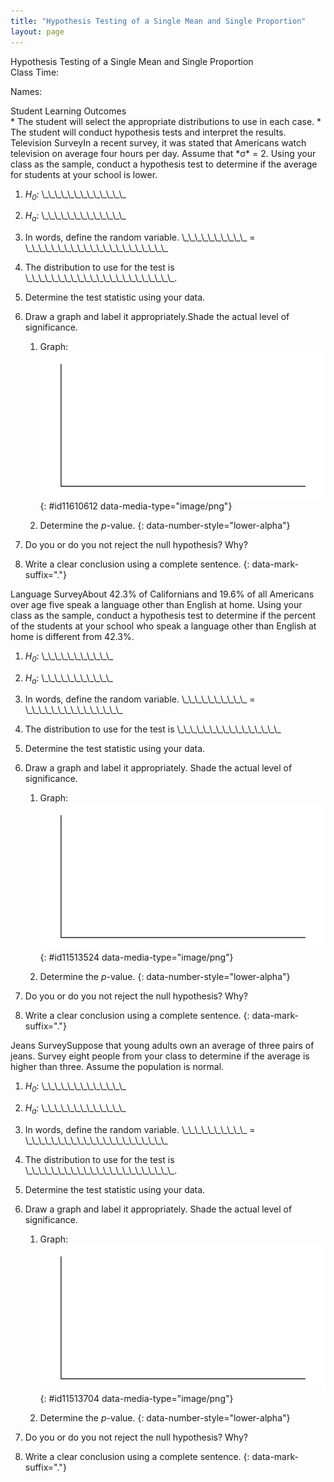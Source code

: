 ```yaml
---
title: "Hypothesis Testing of a Single Mean and Single Proportion"
layout: page
---
```



<div data-type="note" class="statistics lab" data-label="" markdown="1">
<div data-type="title">
Hypothesis Testing of a Single Mean and Single Proportion
</div>
Class Time:

Names:

<div data-type="list" id="id3727711" markdown="1">
<div data-type="title">
Student Learning Outcomes
</div>
* The student will select the appropriate distributions to use in each case.
* The student will conduct hypothesis tests and interpret the results.

</div>
<span data-type="title">Television Survey</span>In a recent survey, it was stated that Americans watch television on average four hours per day. Assume that *σ* = 2. Using your class as the sample, conduct a hypothesis test to determine if the average for students at your school is lower.

1.  *H<sub>0</sub>*\: \\\_\\\_\\\_\\\_\\\_\\\_\\\_\\\_\\\_\\\_\\\_\\\_\\\_
2.  *H<sub>a</sub>*\: \\\_\\\_\\\_\\\_\\\_\\\_\\\_\\\_\\\_\\\_\\\_\\\_\\\_
3.  In words, define the random variable. \\\_\\\_\\\_\\\_\\\_\\\_\\\_\\\_\\\_\\\_ = \\\_\\\_\\\_\\\_\\\_\\\_\\\_\\\_\\\_\\\_\\\_\\\_\\\_\\\_\\\_\\\_\\\_\\\_\\\_\\\_\\\_\\\_
4.  The distribution to use for the test is \\\_\\\_\\\_\\\_\\\_\\\_\\\_\\\_\\\_\\\_\\\_\\\_\\\_\\\_\\\_\\\_\\\_\\\_\\\_\\\_\\\_\\\_\\\_.
5.  Determine the test statistic using your data.
6.  Draw a graph and label it appropriately.Shade the actual level of significance.
    1.  Graph:![Blank graph with vertical and horizontal axes.](../resources/fig-ch09_18_01.png){: #id11610612 data-media-type="image/png"}


    2.  Determine the *p*-value.
    {: data-number-style="lower-alpha"}

7.  Do you or do you not reject the null hypothesis? Why?
8.  Write a clear conclusion using a complete sentence.
{: data-mark-suffix="."}

<span data-type="title">Language Survey</span>About 42.3% of Californians and 19.6% of all Americans over age five speak a language other than English at home. Using your class as the sample, conduct a hypothesis test to determine if the percent of the students at your school who speak a language other than English at home is different from 42.3%.

1.  *H<sub>0</sub>*\: \\\_\\\_\\\_\\\_\\\_\\\_\\\_\\\_\\\_\\\_\\\_
2.  *H<sub>a</sub>*\: \\\_\\\_\\\_\\\_\\\_\\\_\\\_\\\_\\\_\\\_\\\_
3.  In words, define the random variable. \\\_\\\_\\\_\\\_\\\_\\\_\\\_\\\_\\\_\\\_ = \\\_\\\_\\\_\\\_\\\_\\\_\\\_\\\_\\\_\\\_\\\_\\\_\\\_\\\_\\\_
4.  The distribution to use for the test is \\\_\\\_\\\_\\\_\\\_\\\_\\\_\\\_\\\_\\\_\\\_\\\_\\\_\\\_\\\_\\\_
5.  Determine the test statistic using your data.
6.  Draw a graph and label it appropriately. Shade the actual level of significance.
    1.  Graph:![Blank graph with vertical and horizontal axes.](../resources/fig-ch09_18_02.png){: #id11513524 data-media-type="image/png"}


    2.  Determine the *p*-value.
    {: data-number-style="lower-alpha"}

7.  Do you or do you not reject the null hypothesis? Why?
8.  Write a clear conclusion using a complete sentence.
{: data-mark-suffix="."}

<span data-type="title">Jeans Survey</span>Suppose that young adults own an average of three pairs of jeans. Survey eight people from your class to determine if the average is higher than three. Assume the population is normal.

1.  *H<sub>0</sub>*\: \\\_\\\_\\\_\\\_\\\_\\\_\\\_\\\_\\\_\\\_\\\_\\\_\\\_
2.  *H<sub>a</sub>*\: \\\_\\\_\\\_\\\_\\\_\\\_\\\_\\\_\\\_\\\_\\\_\\\_\\\_
3.  In words, define the random variable. \\\_\\\_\\\_\\\_\\\_\\\_\\\_\\\_\\\_\\\_ = \\\_\\\_\\\_\\\_\\\_\\\_\\\_\\\_\\\_\\\_\\\_\\\_\\\_\\\_\\\_\\\_\\\_\\\_\\\_\\\_\\\_\\\_
4.  The distribution to use for the test is \\\_\\\_\\\_\\\_\\\_\\\_\\\_\\\_\\\_\\\_\\\_\\\_\\\_\\\_\\\_\\\_\\\_\\\_\\\_\\\_\\\_\\\_\\\_.
5.  Determine the test statistic using your data.
6.  Draw a graph and label it appropriately. Shade the actual level of significance.
    1.  Graph:![Blank graph with vertical and horizontal axes.](../resources/fig-ch09_18_03.png){: #id11513704 data-media-type="image/png"}


    2.  Determine the *p*-value.
    {: data-number-style="lower-alpha"}

7.  Do you or do you not reject the null hypothesis? Why?
8.  Write a clear conclusion using a complete sentence.
{: data-mark-suffix="."}

</div>

